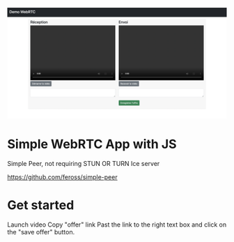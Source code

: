![Screenshot](screen.png)

# Simple WebRTC App with JS

Simple Peer, not requiring STUN OR TURN Ice server

https://github.com/feross/simple-peer

# Get started

Launch video
Copy "offer" link
Past the link to the right text box and click on the "save offer" button.
